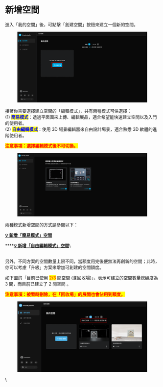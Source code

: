 # 新增空間

進入「我的空間」後，可點擊「創建空間」按鈕來建立一個新的空間。

<figure><img src="../../.gitbook/assets/Frame 8.png" alt=""><figcaption></figcaption></figure>



接著你需要選擇建立空間的「編輯模式」，共有兩種模式可供選擇：\
(1) <mark style="color:blue;">**簡易模式**</mark>：透過平面圖來上傳、編輯展品，適合希望能快速建立空間以及入門的使用者。\
(2) <mark style="color:blue;">**自由編輯模式**</mark>：使用 3D 場景編輯器來自由設計場景，適合熟悉 3D 軟體的進階使用者。

<mark style="color:red;">**注意事項：**</mark><mark style="color:red;">**選擇編輯模式後不可切換。**</mark>

<figure><img src="../../.gitbook/assets/截圖 2023-03-17 下午2.49.07.png" alt=""><figcaption></figcaption></figure>

兩種模式新增空間的方式請參閱以下：

****[**💡 新增「簡易模式」空間**](xin-zeng-jian-yi-mo-shi-kong-jian.md)****

****[**💡 新增「自由編輯模式」空間**](xin-zeng-zi-you-bian-ji-mo-shi-kong-jian.md)\


\
另外，不同方案的空間數量上限不同，當額度用完後便無法再創新的空間；此時，你可以考慮「升級」方案來增加可創建的空間額度。

如下圖的「目前已使用 <mark style="color:red;">2/3</mark> 間空間 (含回收場)」，表示可建立的空間數量總額度為 3 間，而目前已建立了 2 間空間 。

<mark style="color:red;">**注意事項：被暫時刪除，在「回收場」的展間也會佔用到額度。**</mark>

<figure><img src="../../.gitbook/assets/Frame 17.png" alt=""><figcaption></figcaption></figure>

\
